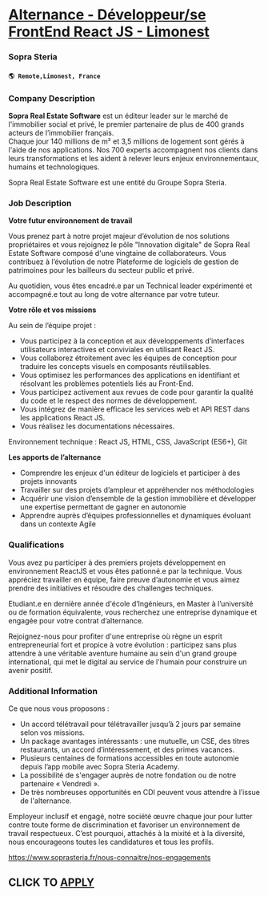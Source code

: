 # [Alternance - Développeur/se FrontEnd React JS - Limonest](https://www.remotewlb.com/apply/alternance-developpeur-se-frontend-react-js-limonest-108422)  
### Sopra Steria  
#### `🌎 Remote,Limonest, France`  

### **Company Description**

 **Sopra Real Estate Software** est un éditeur leader sur le marché de l'immobilier social et privé, le premier partenaire de plus de 400 grands acteurs de l’immobilier français.  
Chaque jour 140 millions de m² et 3,5 millions de logement sont gérés à l'aide de nos applications. Nos 700 experts accompagnent nos clients dans leurs transformations et les aident à relever leurs enjeux environnementaux, humains et technologiques.

Sopra Real Estate Software est une entité du Groupe Sopra Steria.

###  **Job Description**

 **Votre futur environnement de travail**

Vous prenez part à notre projet majeur d’évolution de nos solutions propriétaires et vous rejoignez le pôle "Innovation digitale" de Sopra Real Estate Software composé d'une vingtaine de collaborateurs. Vous contribuez à l’évolution de notre Plateforme de logiciels de gestion de patrimoines pour les bailleurs du secteur public et privé.

Au quotidien, vous êtes encadré.e par un Technical leader expérimenté et accompagné.e tout au long de votre alternance par votre tuteur.

 **Votre rôle et vos missions**

Au sein de l’équipe projet :

  * Vous participez à la conception et aux développements d’interfaces utilisateurs interactives et conviviales en utilisant React JS.
  * Vous collaborez étroitement avec les équipes de conception pour traduire les concepts visuels en composants réutilisables.
  * Vous optimisez les performances des applications en identifiant et résolvant les problèmes potentiels liés au Front-End.
  * Vous participez activement aux revues de code pour garantir la qualité du code et le respect des normes de développement.
  * Vous intégrez de manière efficace les services web et API REST dans les applications React JS.
  * Vous réalisez les documentations nécessaires.

Environnement technique : React JS, HTML, CSS, JavaScript (ES6+), Git

 **Les apports de l’alternance**

  * Comprendre les enjeux d'un éditeur de logiciels et participer à des projets innovants
  * Travailler sur des projets d’ampleur et appréhender nos méthodologies
  * Acquérir une vision d’ensemble de la gestion immobilière et développer une expertise permettant de gagner en autonomie
  * Apprendre auprès d’équipes professionnelles et dynamiques évoluant dans un contexte Agile

###  **Qualifications**

Vous avez pu participer à des premiers projets développement en environnement ReactJS et vous êtes pationné.e par la technique. Vous appréciez travailler en équipe, faire preuve d’autonomie et vous aimez prendre des initiatives et résoudre des challenges techniques.

Etudiant.e en dernière année d'école d’Ingénieurs, en Master à l’université ou de formation équivalente, vous recherchez une entreprise dynamique et engagée pour votre contrat d’alternance.

Rejoignez-nous pour profiter d'une entreprise où règne un esprit entrepreneurial fort et propice à votre évolution : participez sans plus attendre à une véritable aventure humaine au sein d'un grand groupe international, qui met le digital au service de l'humain pour construire un avenir positif.

### **Additional Information**

Ce que nous vous proposons :

  * Un accord télétravail pour télétravailler jusqu’à 2 jours par semaine selon vos missions.
  * Un package avantages intéressants : une mutuelle, un CSE, des titres restaurants, un accord d’intéressement, et des primes vacances.
  * Plusieurs centaines de formations accessibles en toute autonomie depuis l’app mobile avec Sopra Steria Academy.
  * La possibilité de s'engager auprès de notre fondation ou de notre partenaire « Vendredi ».
  * De très nombreuses opportunités en CDI peuvent vous attendre à l’issue de l'alternance.

Employeur inclusif et engagé, notre société œuvre chaque jour pour lutter contre toute forme de discrimination et favoriser un environnement de travail respectueux. C’est pourquoi, attachés à la mixité et à la diversité, nous encourageons toutes les candidatures et tous les profils.

https://www.soprasteria.fr/nous-connaitre/nos-engagements

  
## CLICK TO [APPLY](https://www.remotewlb.com/apply/alternance-developpeur-se-frontend-react-js-limonest-108422)

